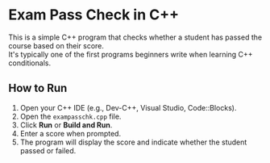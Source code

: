 # Exam Pass Check in C++

This is a simple C++ program that checks whether a student has passed the course based on their score.  
It's typically one of the first programs beginners write when learning C++ conditionals.

## How to Run

1. Open your C++ IDE (e.g., Dev-C++, Visual Studio, Code::Blocks).
2. Open the `exampasschk.cpp` file.
3. Click **Run** or **Build and Run**.
4. Enter a score when prompted.
5. The program will display the score and indicate whether the student passed or failed.
